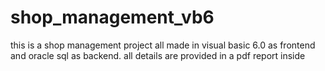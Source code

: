 # shop_management_vb6


this is a shop management project all made in visual basic 6.0 as frontend and oracle sql as backend. 
all details are provided in a pdf report inside
